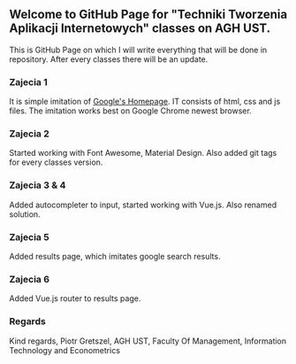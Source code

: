 ## Welcome to GitHub Page for "Techniki Tworzenia Aplikacji Internetowych" classes on AGH UST.

This is GitHub Page on which I will write everything that will be done in repository. After every classes there will be an update.

### Zajecia 1

It is simple imitation of [Google's Homepage](https://www.google.com "Google's Homepage"). IT consists of html, css and js files. The imitation works best on Google Chrome newest browser.

### Zajecia 2

Started working with Font Awesome, Material Design. Also added git tags for every classes version.

### Zajecia 3 & 4

Added autocompleter to input, started working with Vue.js. Also renamed solution.

### Zajecia 5

Added results page, which imitates google search results.

### Zajecia 6

Added Vue.js router to results page.

### Regards

Kind regards,
Piotr Gretszel,
AGH UST, Faculty Of Management, Information Technology and Econometrics
